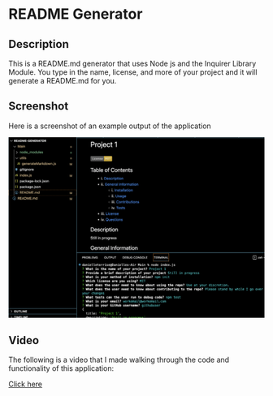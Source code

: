 # README Generator

## Description

This is a README.md generator that uses Node js and the Inquirer Library Module. You type in the name, license, and more of your project and it will generate a README.md for you. 

## Screenshot

Here is a screenshot of an example output of the application

![Screenshot of README.md with command line on bottom](./Main/images/screenshot.png)

## Video

The following is a video that I made walking through the code and functionality of this application:

[Click here](https://watch.screencastify.com/v/LiZqSA1EWyN9TIukXeWq)